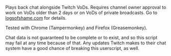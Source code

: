 Plays back chat alongside Twitch VoDs.  Requires channel owner
approval to work on VoDs older than 2 days or on VoDs of
private broadcasts.  Go to [logsofshame.com](http://logsofshame.com/)
for details.

Tested with Chrome (Tampermonkey) and Firefox (Greasemonkey).

Chat data is not guaranteed to be complete or to exist, and so
this script may fail at any time because of that.  Any updates
Twitch makes to their chat system have a good chance of breaking
this userscript, as well.